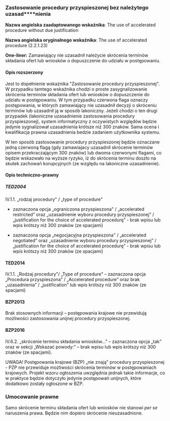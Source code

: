 ### Zastosowanie procedury przyspieszonej bez należytego uzasad****nienia

**Nazwa angielska zaadaptowanego wskaźnika**: The use of accelerated procedure without due justification

**Nazwa angielska oryginalnego wskaźnika**: The use of accelerated procedure (2.2.1.23)

**One-liner:** Zamawiający nie uzasadnił należycie skrócenia terminów składania ofert lub wniosków o dopuszczenie do udziału w postępowaniu.


#### Opis rozszerzony 

Jest to dopełnienie wskażnika "Zastosowanie procedury przyspieszonej". W przypadku tamtego wskaźnika chodzi o proste zasygnalizowanie skrócenia terminów składania ofert lub wniosków o dopuszczenie do udziału w postępowaniu. W tym przypadku czerwona flaga oznaczy postępowania, w których zamawiający nie uzasadnił decyzji o skróceniu terminów lub uzasadnił ją w sposób lakoniczny. Jeżeli chodzi o ten drugi przypadek (lakoniczne uzasadnienie zastosowania procedury przyspieszonej), system informatyczny z oczywistych względów będzie jedynie sygnalizował uzasadnienia krótsze niż 300 znaków. Sama ocena i kwalifikacja prawna uzasadnienia bedzie zadaniem użytkownika systemu.

W ten sposób zastosowanie procedury przyspieszonej będzie oznaczane jedną czerwoną flagą (gdy zamawiajacy uzasadnił skrócenie terminów opisem przekraczającym 300 znaków) lub dwoma czerwonymi flagami, co będzie wskazwało na wyższe ryzyko, iż do skrócenia terminu doszło na skutek zachowań korupcyjnych (ze względu na lakoniczne uzasadnienie).


#### Opis techniczno-prawny

##### TED2004

IV.1.1. „rodzaj procedury" / „type of procedure”

- zaznaczona opcja „ograniczona przyspieszona" / „accelerated restricted” oraz „uzasadnienie wyboru procedury przyspieszonej” / „justification for the choice of accelerated procedurę”  - brak wpisu lub wpis krótszy niż 300 znaków (ze spacjami)

- zaznaczona opcja „negocjacyjna przyspieszona" / „accelerated negotiated” oraz „uzasadnienie wyboru procedury przyspieszonej” / „justification for the choice of accelerated procedurę”  - brak wpisu lub wpis krótszy niż 300 znaków (ze spacjami)

#### TED2014

IV.1.1. „Rodzaj procedury"/ „Type of procedure” – zaznaczona opcja „Procedura przyspieszona” / „Accelerated procedure” oraz brak „uzasadnienia” / „justification” lub wpis krótszy niż 300 znaków (ze spacjami)

#### BZP2013

Brak stosownych informacji – postępowania krajowe nie przewidują możliwości zastosowania unijnej procedury przyspieszonej.

#### BZP2016

IV.6.2. „skrócenie terminu składania wniosków…" – zaznaczona opcja „tak” oraz w sekcji „Wskazać powody:” – brak wpisu lub wpis krótszy niż 300 znaków (ze spacjami).

UWAGA! Postępowania krajowe (BZP) „nie znają" procedury przyspieszonej - PZP nie przewiduje możliwości skrócenia terminów w postępowaniach krajowych. Projekt wzoru ogłoszenia uwzględnia jednak takie informacje, co w praktyce będzie dotyczyło jedynie postępowań unijnych, które dodatkowo zostały ogłoszone w BZP.

### Umocowanie prawne

Samo skrócenie terminu składania ofert lub wniosków nie stanowi *per se* naruszenia prawa. Będzie nim dopiero skrócenie nieuzasadnione.
